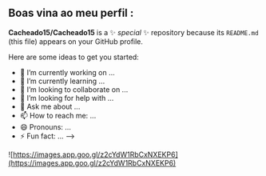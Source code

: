 ## Boas vina ao meu perfil :


**Cacheado15/Cacheado15** is a ✨ _special_ ✨ repository because its `README.md` (this file) appears on your GitHub profile.

Here are some ideas to get you started:

- 🔭 I’m currently working on ...
- 🌱 I’m currently learning ...
- 👯 I’m looking to collaborate on ...
- 🤔 I’m looking for help with ...
- 💬 Ask me about ...
- 📫 How to reach me: ...
- 😄 Pronouns: ...
- ⚡ Fun fact: ...
-->



![https://images.app.goo.gl/z2cYdW1RbCxNXEKP6](https://images.app.goo.gl/z2cYdW1RbCxNXEKP6)
